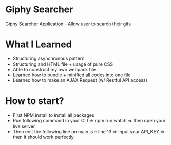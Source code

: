 # Giphy Searcher

Giphy Searcher Application - Allow user to search their gifs

# What I Learned

- Structuring asynchronous pattern
- Structuring and HTML file + usage of pure CSS
- Able to construct my own webpack file
- Learned how to bundle + minified all codes into one file
- Learned how to make an AJAX Request (w/ Restful API access)

# How to start?

- First NPM install to install all packages
- Run following command in your CLI => npm run watch => then open your live server
- Then edit the following line on main.js :: line 13 => input your API_KEY => then it should work perfectly
